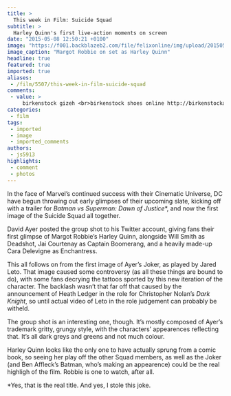 ```yaml
---
title: >
  This week in Film: Suicide Squad
subtitle: >
  Harley Quinn's first live-action moments on screen
date: "2015-05-08 12:50:21 +0100"
image: "https://f001.backblazeb2.com/file/felixonline/img/upload/201505081320-jyg11-harley-quinn.jpg"
image_caption: "Margot Robbie on set as Harley Quinn"
headline: true
featured: true
imported: true
aliases:
 - /film/5507/this-week-in-film-suicide-squad
comments:
 - value: >
     birkenstock gizeh <br>birkenstock shoes online http://birkenstockaustraliamalls.com/,christian louboutin bianca <br>christian louboutin shoes outlet http://christianlouboutincanadaoutlet.blogspot.com/,Wow because this is great work! Congrats and keep it up.| <br>cs go skins analyst https://groups.diigo.com/group/nba2k16mtdeliver/content/nba-2k16-guidelines-from-professionals-14944492,Wow because this is really excellentexcellent job! Congrats and keep it up <br>buying csgo keys http://madden15coins.exteen.com/20160517/new-detailed-plan-for-nba-2k16-coins,Good day, tidy web page you have going here <br>fifa 17 coins http://www.seitlova.cz/kunena/5-general-discussion/14899-buy-fifa-coins-diablo-3-authorized#14905,say thanks to so mucha lot for your internet site it aids a whole lot <br>fifa 17 coins http://gamerz-international.com/forum/announcements/1019-buy-nba-2k17-coins-green-bay-based-cd-shop-sells-movie-games,Thanks pertaining to offering this kind of superb posting <br>fifa 17 http://rumodels.com/models/forum/topic/14801,Lov
categories:
 - film
tags:
 - imported
 - image
 - imported_comments
authors:
 - js5913
highlights:
 - comment
 - photos
---
```


In the face of Marvel’s continued success with their Cinematic Universe, DC have begun throwing out early glimpses of their upcoming slate, kicking off with a trailer for _Batman vs Superman: Dawn of Justice_*, and now the first image of the Suicide Squad all together.

David Ayer posted the group shot to his Twitter account, giving fans their first glimpse of Margot Robbie’s Harley Quinn, alongside Will Smith as Deadshot, Jai Courtenay as Captain Boomerang, and a heavily made-up Cara Delevigne as Enchantress.

This all follows on from the first image of Ayer’s Joker, as played by Jared Leto. That image caused some controversy (as all these things are bound to do), with some fans decrying the tattoos sported by this new iteration of the character. The backlash wasn’t that far off that caused by the announcement of Heath Ledger in the role for Christopher Nolan’s _Dark Knight_, so until actual video of Leto in the role judgement can probably be witheld.

The group shot is an interesting one, though. It’s mostly composed of Ayer’s trademark gritty, grungy style, with the characters’ appearences reflecting that. It’s all dark greys and greens and not much colour.

Harley Quinn looks like the only one to have actually sprung from a comic book, so seeing her play off the other Squad members, as well as the Joker (and Ben Affleck’s Batman, who’s making an appearence) could be the real highligh of the film. Robbie is one to watch, after all.

*Yes, that is the real title. And yes, I stole this joke.
